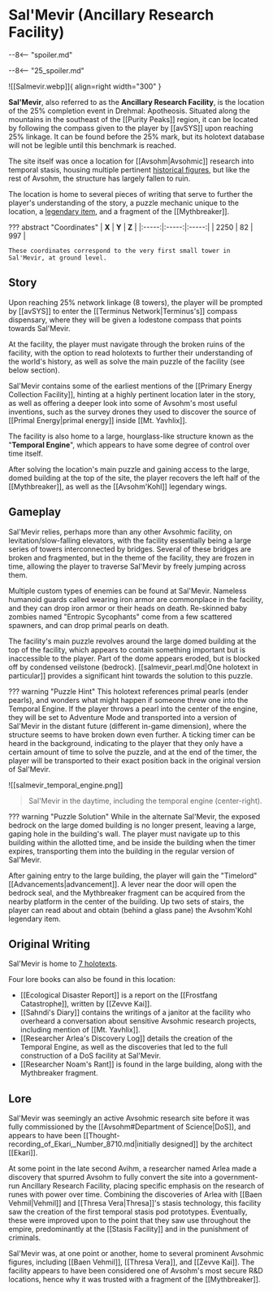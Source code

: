 # Sal'Mevir (Ancillary Research Facility)

--8<-- "spoiler.md"

--8<-- "25_spoiler.md"

![[Salmevir.webp]]{ align=right width="300" }

**Sal'Mevir**, also referred to as the **Ancillary Research Facility**, is the location of the 25% completion event in Drehmal: Apotheosis. Situated along the mountains in the southeast of the [[Purity Peaks]] region, it can be located by following the compass given to the player by [[avSYS]] upon reaching 25% linkage. It can be found before the 25% mark, but its holotext database will not be legible until this benchmark is reached.

The site itself was once a location for [[Avsohm|Avsohmic]] research into temporal stasis, housing multiple pertinent [historical figures](/Lore/Historical_Figures/Avsohm/), but like the rest of Avsohm, the structure has largely fallen to ruin. 

The location is home to several pieces of writing that serve to further the player's understanding of the story, a puzzle mechanic unique to the location, a [legendary item](/Items/Legendary_Items/), and a fragment of the [[Mythbreaker]].

??? abstract "Coordinates"
    | **X** | **Y** | **Z** |
    |:-----:|:-----:|:-----:|
    | 2250  |  82   |  997  |

    These coordinates correspond to the very first small tower in Sal'Mevir, at ground level.

## Story 
Upon reaching 25% network linkage (8 towers), the player will be prompted by [[avSYS]] to enter the [[Terminus Network|Terminus's]] compass dispensary, where they will be given a lodestone compass that points towards Sal'Mevir. 

At the facility, the player must navigate through the broken ruins of the facility, with the option to read holotexts to further their understanding of the world's history, as well as solve the main puzzle of the facility (see below section). 

Sal'Mevir contains some of the earliest mentions of the [[Primary Energy Collection Facility]], hinting at a highly pertinent location later in the story, as well as offering a deeper look into some of Avsohm's most useful inventions, such as the survey drones they used to discover the source of [[Primal Energy|primal energy]] inside [[Mt. Yavhlix]].

The facility is also home to a large, hourglass-like structure known as the "**Temporal Engine**", which appears to have some degree of control over time itself.

After solving the location's main puzzle and gaining access to the large, domed building at the top of the site, the player recovers the left half of the [[Mythbreaker]], as well as the [[Avsohm'Kohl]] legendary wings.

## Gameplay
Sal'Mevir relies, perhaps more than any other Avsohmic facility, on levitation/slow-falling elevators, with the facility essentially being a large series of towers interconnected by bridges. Several of these bridges are broken and fragmented, but in the theme of the facility, they are frozen in time, allowing the player to traverse Sal'Mevir by freely jumping across them.

Multiple custom types of enemies can be found at Sal'Mevir. Nameless humanoid guards called wearing iron armor are commonplace in the facility, and they can drop iron armor or their heads on death. Re-skinned baby zombies named "Entropic Sycophants" come from a few scattered spawners, and can drop primal pearls on death.

The facility's main puzzle revolves around the large domed building at the top of the facility, which appears to contain something important but is inaccessible to the player. Part of the dome appears eroded, but is blocked off by condensed veilstone (bedrock). [[salmevir_pearl.md|One holotext in particular]] provides a significant hint towards the solution to this puzzle.

??? warning "Puzzle Hint"
    This holotext references primal pearls (ender pearls), and wonders what might happen if someone threw one into the Temporal Engine. If the player throws a pearl into the center of the engine, they will be set to Adventure Mode and transported into a version of Sal'Mevir in the distant future (different in-game dimension), where the structure seems to have broken down even further. A ticking timer can be heard in the background, indicating to the player that they only have a certain amount of time to solve the puzzle, and at the end of the timer, the player will be transported to their exact position back in the original version of Sal'Mevir.

![[salmevir_temporal_engine.png]]
> Sal'Mevir in the daytime, including the temporal engine (center-right).

??? warning "Puzzle Solution"
    While in the alternate Sal'Mevir, the exposed bedrock on the large domed building is no longer present, leaving a large, gaping hole in the building's wall. The player must navigate up to this building within the allotted time, and be inside the building when the timer expires, transporting them into the building in the regular version of Sal'Mevir.

After gaining entry to the large building, the player will gain the "Timelord" [[Advancements|advancement]]. A lever near the door will open the bedrock seal, and the Mythbreaker fragment can be acquired from the nearby platform in the center of the building. Up two sets of stairs, the player can read about and obtain (behind a glass pane) the Avsohm'Kohl legendary item.

## Original Writing
Sal'Mevir is home to [7 holotexts](/Story_and_Features/Holotexts/25_Percent_Area/).

Four lore books can also be found in this location: <br>
- [[Ecological Disaster Report]] is a report on the [[Frostfang Catastrophe]], written by [[Zevve Kai]]. <br>
- [[Sahndi's Diary]] contains the writings of a janitor at the facility who overheard a conversation about sensitive Avsohmic research projects, including mention of [[Mt. Yavhlix]]. <br>
- [[Researcher Arlea's Discovery Log]] details the creation of the Temporal Engine, as well as the discoveries that led to the full construction of a DoS facility at Sal'Mevir. <br>
- [[Researcher Noam's Rant]] is found in the large building, along with the Mythbreaker fragment.

## Lore
Sal'Mevir was seemingly an active Avsohmic research site before it was fully commissioned by the [[Avsohm#Department of Science|DoS]], and appears to have been [[Thought-recording_of_Ekari,_Number_8710.md|initially designed]] by the architect [[Ekari]].

At some point in the late second Avihm, a researcher named Arlea made a discovery that spurred Avsohm to fully convert the site into a government-run Ancillary Research Facility, placing specific emphasis on the research of runes with power over time. Combining the discoveries of Arlea with [[Baen Vehmil|Vehmil]] and [[Thresa Vera|Thresa]]'s stasis technology, this facility saw the creation of the first temporal stasis pod prototypes. Eventually, these were improved upon to the point that they saw use throughout the empire, predominantly at the [[Stasis Facility]] and in the punishment of criminals.

Sal'Mevir was, at one point or another, home to several prominent Avsohmic figures, including [[Baen Vehmil]], [[Thresa Vera]], and [[Zevve Kai]]. The facility appears to have been considered one of Avsohm's most secure R&D locations, hence why it was trusted with a fragment of the [[Mythbreaker]]. 
